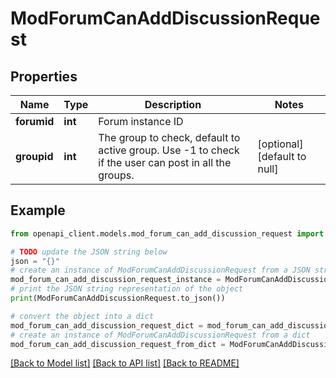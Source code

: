# ModForumCanAddDiscussionRequest


## Properties

Name | Type | Description | Notes
------------ | ------------- | ------------- | -------------
**forumid** | **int** | Forum instance ID | 
**groupid** | **int** | The group to check, default to active group.                                                 Use -1 to check if the user can post in all the groups. | [optional] [default to null]

## Example

```python
from openapi_client.models.mod_forum_can_add_discussion_request import ModForumCanAddDiscussionRequest

# TODO update the JSON string below
json = "{}"
# create an instance of ModForumCanAddDiscussionRequest from a JSON string
mod_forum_can_add_discussion_request_instance = ModForumCanAddDiscussionRequest.from_json(json)
# print the JSON string representation of the object
print(ModForumCanAddDiscussionRequest.to_json())

# convert the object into a dict
mod_forum_can_add_discussion_request_dict = mod_forum_can_add_discussion_request_instance.to_dict()
# create an instance of ModForumCanAddDiscussionRequest from a dict
mod_forum_can_add_discussion_request_from_dict = ModForumCanAddDiscussionRequest.from_dict(mod_forum_can_add_discussion_request_dict)
```
[[Back to Model list]](../README.md#documentation-for-models) [[Back to API list]](../README.md#documentation-for-api-endpoints) [[Back to README]](../README.md)


